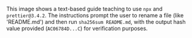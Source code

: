 This image shows a text-based guide teaching to use `npx` and `prettier@3.4.2`. The instructions prompt the user to rename a file (like 'README.md') and then run `sha256sum README.md`, with the output hash value provided (`AC06784D...C`) for verification purposes.